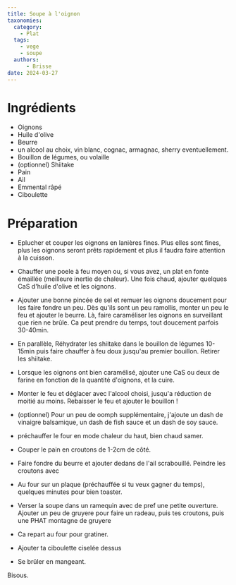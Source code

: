 ```yaml
---
title: Soupe à l'oignon
taxonomies:
  category:
    - Plat
  tags:
    - vege
    - soupe
  authors:
      - Brisse
date: 2024-03-27
---
```

# Ingrédients

- Oignons
- Huile d'olive
- Beurre
- un alcool au choix, vin blanc, cognac, armagnac, sherry eventuellement.
- Bouillon de légumes, ou volaille
- (optionnel) Shiitake 
- Pain
- Ail
- Emmental râpé
- Ciboulette

# Préparation

- Eplucher et couper les oignons en lanières fines. Plus elles sont fines, plus les oignons seront prêts rapidement et plus il faudra faire attention à la cuisson.
- Chauffer une poele à feu moyen ou, si vous avez, un plat en fonte émaillée (meilleure inertie de chaleur). Une fois chaud, ajouter quelques CaS d'huile d'olive et les oignons.
- Ajouter une bonne pincée de sel et remuer les oignons doucement pour les faire fondre un peu. Dès qu'ils sont un peu ramollis, monter un peu le feu et ajouter le beurre. Là, faire caraméliser les oignons en surveillant que rien ne brûle. Ca peut prendre du temps, tout doucement parfois 30-40min.
- En parallèle, Réhydrater les shiitake dans le bouillon de légumes 10-15min puis faire chauffer à feu doux jusqu'au premier bouillon. Retirer les shiitake.
- Lorsque les oignons ont bien caramélisé, ajouter une CaS ou deux de farine en fonction de la quantité d'oignons, et la cuire.
-  Monter le feu et déglacer avec l'alcool choisi, jusqu'a réduction de moitié au moins. Rebaisser le feu et ajouter le bouillon !
- (optionnel) Pour un peu de oomph supplémentaire, j'ajoute un dash de vinaigre balsamique, un dash de fish sauce et un dash de soy sauce. 

- préchauffer le four en mode chaleur du haut, bien chaud samer.
- Couper le pain en croutons de 1-2cm de côté. 
- Faire fondre du beurre et ajouter dedans de l'ail scrabouillé. Peindre les croutons avec
- Au four sur un plaque (préchauffée si tu veux gagner du temps), quelques minutes pour bien toaster.

- Verser la soupe dans un ramequin avec de pref une petite ouverture. Ajouter un peu de gruyere pour faire un radeau, puis tes croutons, puis une PHAT montagne de gruyere
- Ca repart au four pour gratiner.
- Ajouter ta ciboulette ciselée dessus
- Se brûler en mangeant.

Bisous.
